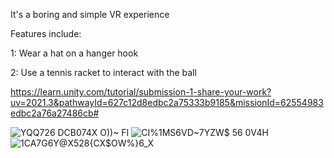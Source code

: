 It's a boring and simple VR experience



Features include:



1: Wear a hat on a hanger hook



2: Use a tennis racket to interact with the ball

https://learn.unity.com/tutorial/submission-1-share-your-work?uv=2021.3&pathwayId=627c12d8edbc2a75333b9185&missionId=62554983edbc2a76a27486cb#




![YQQ726 DCB074X O))~ FI](https://github.com/QinghongShao-sqh/VR-Room-Simply/assets/76911096/07898e22-bc85-4b19-b80f-d341e6002c53)
![CI%1MS6VD~7YZW$ 56 0V4H](https://github.com/QinghongShao-sqh/VR-Room-Simply/assets/76911096/b854c436-5298-419d-aa76-113582fc8c08)
![1CA7G6Y@X528{CX$OW%}6_X](https://github.com/QinghongShao-sqh/VR-Room-Simply/assets/76911096/2ad2e919-898d-4612-b699-89028630f97a)


